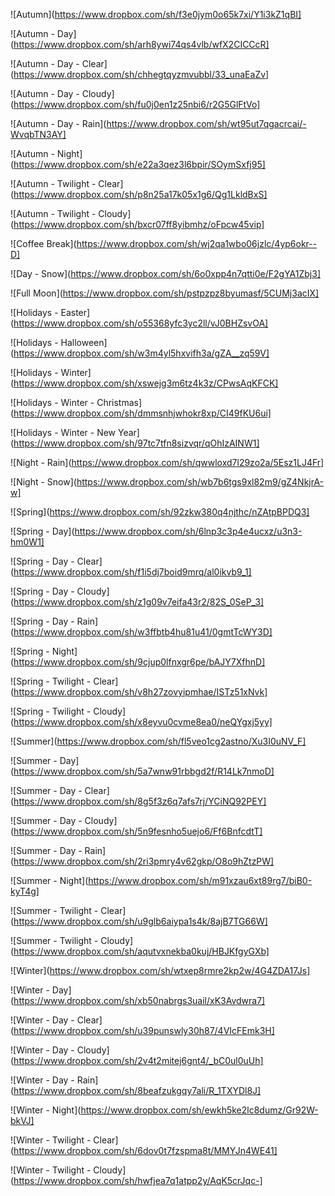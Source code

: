 ﻿
![Autumn](https://www.dropbox.com/sh/f3e0jym0o65k7xi/Y1i3kZ1qBI]

![Autumn - Day](https://www.dropbox.com/sh/arh8ywi74qs4vlb/wfX2CICCcR]

![Autumn - Day - Clear](https://www.dropbox.com/sh/chhegtqyzmvubbl/33_unaEaZv]

![Autumn - Day - Cloudy](https://www.dropbox.com/sh/fu0j0en1z25nbi6/r2G5GlFtVo]

![Autumn - Day - Rain](https://www.dropbox.com/sh/wt95ut7qgacrcai/-WvqbTN3AY]

![Autumn - Night](https://www.dropbox.com/sh/e22a3qez3l6bpir/SOymSxfj95]

![Autumn - Twilight - Clear](https://www.dropbox.com/sh/p8n25a17k05x1g6/Qg1LkldBxS]

![Autumn - Twilight - Cloudy](https://www.dropbox.com/sh/bxcr07ff8yibmhz/oFpcw45vip]

![Coffee Break](https://www.dropbox.com/sh/wj2qa1wbo06jzlc/4yp6okr--D]

![Day - Snow](https://www.dropbox.com/sh/6o0xpp4n7qtti0e/F2gYA1Zbj3]

![Full Moon](https://www.dropbox.com/sh/pstpzpz8byumasf/5CUMj3acIX]

![Holidays - Easter](https://www.dropbox.com/sh/o55368yfc3yc2ll/vJ0BHZsvOA]

![Holidays - Halloween](https://www.dropbox.com/sh/w3m4yl5hxvifh3a/gZA__zq59V]

![Holidays - Winter](https://www.dropbox.com/sh/xswejg3m6tz4k3z/CPwsAqKFCK]

![Holidays - Winter - Christmas](https://www.dropbox.com/sh/dmmsnhjwhokr8xp/CI49fKU6ui]

![Holidays - Winter - New Year](https://www.dropbox.com/sh/97tc7tfn8sizvqr/qOhIzAINW1]

![Night - Rain](https://www.dropbox.com/sh/qwwloxd7l29zo2a/5Esz1LJ4Fr]

![Night - Snow](https://www.dropbox.com/sh/wb7b6tgs9xl82m9/gZ4NkjrA-w]

![Spring](https://www.dropbox.com/sh/92zkw380q4njthc/nZAtpBPDQ3]

![Spring - Day](https://www.dropbox.com/sh/6lnp3c3p4e4ucxz/u3n3-hm0W1]

![Spring - Day - Clear](https://www.dropbox.com/sh/f1i5dj7boid9mrq/al0ikvb9_1]

![Spring - Day - Cloudy](https://www.dropbox.com/sh/z1g09v7eifa43r2/82S_0SeP_3]

![Spring - Day - Rain](https://www.dropbox.com/sh/w3ffbtb4hu81u41/0gmtTcWY3D]

![Spring - Night](https://www.dropbox.com/sh/9cjup0lfnxgr6pe/bAJY7XfhnD]

![Spring - Twilight - Clear](https://www.dropbox.com/sh/v8h27zovyipmhae/ISTz51xNvk]

![Spring - Twilight - Cloudy](https://www.dropbox.com/sh/x8eyvu0cvme8ea0/neQYgxj5yy]

![Summer](https://www.dropbox.com/sh/fl5veo1cg2astno/Xu3I0uNV_F]

![Summer - Day](https://www.dropbox.com/sh/5a7wnw91rbbgd2f/R14Lk7nmoD]

![Summer - Day - Clear](https://www.dropbox.com/sh/8g5f3z6q7afs7rj/YCiNQ92PEY]

![Summer - Day - Cloudy](https://www.dropbox.com/sh/5n9fesnho5uejo6/Ff6BnfcdtT]

![Summer - Day - Rain](https://www.dropbox.com/sh/2ri3pmry4v62gkp/O8o9hZtzPW]

![Summer - Night](https://www.dropbox.com/sh/m91xzau6xt89rg7/biB0-kyT4g]

![Summer - Twilight - Clear](https://www.dropbox.com/sh/u9glb6aiypa1s4k/8ajB7TG66W]

![Summer - Twilight - Cloudy](https://www.dropbox.com/sh/aqutvxnekba0kuj/HBJKfgyGXb]

![Winter](https://www.dropbox.com/sh/wtxep8rmre2kp2w/4G4ZDA17Js]

![Winter - Day](https://www.dropbox.com/sh/xb50nabrgs3uail/xK3Avdwra7]

![Winter - Day - Clear](https://www.dropbox.com/sh/u39punswly30h87/4VIcFEmk3H]

![Winter - Day - Cloudy](https://www.dropbox.com/sh/2v4t2mitej6gnt4/_bC0ul0uUh]

![Winter - Day - Rain](https://www.dropbox.com/sh/8beafzukgqy7ali/R_1TXYDl8J]

![Winter - Night](https://www.dropbox.com/sh/ewkh5ke2lc8dumz/Gr92W-bkVJ]

![Winter - Twilight - Clear](https://www.dropbox.com/sh/6dov0t7fzspma8t/MMYJn4WE41]

![Winter - Twilight - Cloudy](https://www.dropbox.com/sh/hwfjea7q1atpp2y/AqK5crJqc-]